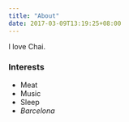 ```yaml
---
title: "About"
date: 2017-03-09T13:19:25+08:00
---
```


I love Chai.

### Interests

* Meat
* Music
* Sleep
* _Barcelona_

